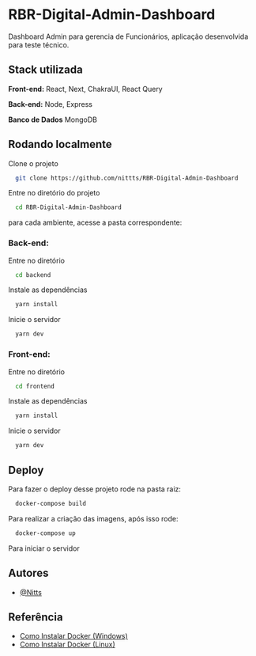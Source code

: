 # RBR-Digital-Admin-Dashboard

Dashboard Admin para gerencia de Funcionários, aplicação desenvolvida para teste técnico.

## Stack utilizada

**Front-end:** React, Next, ChakraUI, React Query

**Back-end:** Node, Express

**Banco de Dados** MongoDB

## Rodando localmente

Clone o projeto

```bash
  git clone https://github.com/nittts/RBR-Digital-Admin-Dashboard
```

Entre no diretório do projeto

```bash
  cd RBR-Digital-Admin-Dashboard
```

para cada ambiente, acesse a pasta correspondente:

### Back-end:

Entre no diretório

```bash
  cd backend
```

Instale as dependências

```bash
  yarn install
```

Inicie o servidor

```bash
  yarn dev
```

### Front-end:

Entre no diretório

```bash
  cd frontend
```

Instale as dependências

```bash
  yarn install
```

Inicie o servidor

```bash
  yarn dev
```

## Deploy

Para fazer o deploy desse projeto rode na pasta raiz:

```bash
  docker-compose build
```

Para realizar a criação das imagens, após isso rode:

```bash
  docker-compose up
```

Para iniciar o servidor

## Autores

- [@Nitts](https://www.github.com/nittts)

## Referência

- [Como Instalar Docker (Windows)](https://gist.github.com/sidneyroberto/5f0b837c2d27f791fc494c164d2a7d74)
- [Como Instalar Docker (Linux)](https://www.digitalocean.com/community/tutorials/how-to-install-and-use-docker-on-ubuntu-20-04-pt)
